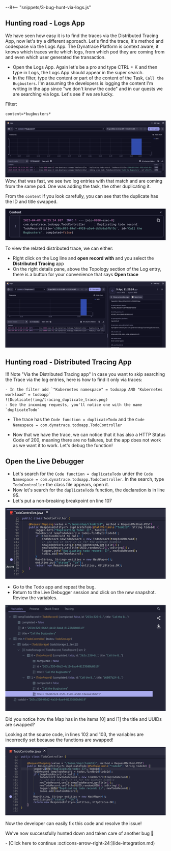 --8<-- "snippets/3-bug-hunt-via-logs.js"

## Hunting road - Logs App
We have seen how easy it is to find the traces via the Distributed Tracing App, now let's try a different approach. Let's find the trace, it's method and codespace via the Logs App. The Dynatrace Platform is context aware, it knows which traces write which logs, from which pod they are coming from and even which user generated the transaction.

- Open the Logs App. Again let's be a pro and type CTRL + K and then type in Logs, the Logs App should appear in the super search.
- In the filter, type the content or part of the content of the Task, `Call the Bugbusters`. I'm assuming the developers is logging the content I'm writing in the app since "we don't know the code" and in our quests we are searching via logs. Let's see if we are lucky.

Filter:
```text
content=*bugbusters*
```

![Logs app](img/logs_app.png)
Wow, that was fast, we see two log entries with that match and are coming from the same pod. One was adding the task, the other duplicating it.

From the `content` if you look carefully, you can see that the duplicate has the ID and title swapped.

![Logs app](img/logs_app3.png)

To view the related distributed trace, we can either:
- Right click on the Log line and **open record with** and you select the **Distributed Tracing** app
- On the right details pane, above the Topology section of the Log entry, there is a button for your convenience that says **Open trace**

![Logs app](img/logs_app2.png)

## Hunting road - Distributed Tracing App 

!!! Note "Via the Distributed Tracing app"
    In case you want to skip searching the Trace via the log entries, here is how to find it only via traces:

    - In the filter add `"Kubernetes namespace" = todoapp AND "Kubernetes workload" = todoapp`
    ![Duplicate](img/tracing_duplicate_trace.png)
    - See the incoming requests, you'll notice one with the name `duplicateTodo`

- The trace has the `Code function = duplicateTodo` and the `Code Namespace = com.dynatrace.todoapp.TodoController`

- Now that we have the trace, we can notice that it has also a HTTP Status Code of 200, meaning there are no failures, but the app does not work as we want it to work. Let's debug the function!

## Open the Live Debugger

- Let's search for the `Code function = duplicateTodo` under the `Code Namespace = com.dynatrace.todoapp.TodoController`. In the search,  type `TodoController` the class file appears, open it.
- Now let's search for the `duplicateTodo` function, the declaration is in line 95.
- Let's put a non-breaking breakpoint on line 107

![duplicateTodo New Active Breakpoint](img/todo_duplicatetodo_new_active_breakpoint.png)

- Go to the Todo app and repeat the bug.
- Return to the Live Debugger session and click on the new snapshot.  Review the variables.

![Duplicate](img/duplicate_record.png)

Did you notice how the Map has in the items [0] and [1] the title and UUIDs are swapped?

Looking at the source code, in lines 102 and 103, the variables are incorrectly set because the functions are swapped! 

![Duplicate](img/duplicate_record2.png)

Now the developer can easily fix this code and resolve the issue!

We've now successfully hunted down and taken care of another bug 🤩

<div class="grid cards" markdown>
- [Click here to continue :octicons-arrow-right-24:](ide-integration.md)
</div>
